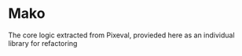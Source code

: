 # Mako
The core logic extracted from Pixeval, provieded here as an individual library for refactoring